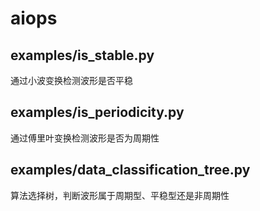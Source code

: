 # aiops

## examples/is_stable.py
通过小波变换检测波形是否平稳

## examples/is_periodicity.py
通过傅里叶变换检测波形是否为周期性

## examples/data_classification_tree.py
算法选择树，判断波形属于周期型、平稳型还是非周期性